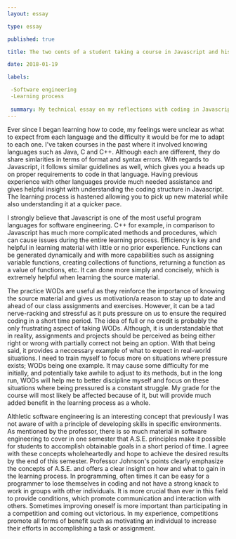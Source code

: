 ```yaml
---
layout: essay

type: essay

published: true

title: The two cents of a student taking a course in Javascript and his aspirations from learning a new langauge. 

date: 2018-01-19

labels: 

 -Software engineering
 -Learning process
 
 summary: My technical essay on my reflections with coding in Javascript and other course related topics.
---
```


Ever since I began learning how to code, my feelings were unclear as what to expect from each language and the difficulty it would be
for me to adapt to each one. I've taken courses in the past where it involved knowing languages such as Java, C and C++. Although each 
are different, they do share simlarities in terms of format and syntax errors. With regards to Javascript, it follows similar guidelines
as well, which gives you a heads up on proper requirements to code in that language. Having previous experience with other languages 
provide much needed assistance and gives helpful insight with understanding the coding structure in Javascript. The learning process is 
hastened allowing you to pick up new material while also understanding it at a quicker pace. 

I strongly believe that Javascript is one of the most useful program languages for software engineering. C++ for example, in comparison
to Javascript has much more complicated methods and procedures, which can cause issues during the entire learning process. Efficiency is 
key and helpful in learning material with little or no prior experience. Functions can be generated dynamically and with more 
capabilities such as assigning variable functions, creating collections of functions, returning a function as a value of functions, etc.
It can done more simply and concisely, which is extremely helpful when learning the source material. 

The practice WODs are useful as they reinforce the importance of knowing the source material and gives us motivation/a reason to stay up
to date and ahead of our class assignments and exercises. However, it can be a tad nerve-racking and stressful as it puts pressure on us
to ensure the required coding in a short time period. The idea of full or no credit is probably the only frustrating aspect of taking 
WODs. Although, it is understandable that in reality, assignments and projects should be perceived as being either right or wrong with 
partially correct not being an option. With that being said, it provides a neccessary example of what to expect in real-world situations. 
I need to train myself to focus more on situations where pressure exists; WODs being one example. It may cause some difficulty for me 
initially, and potentially take awhile to adjust to its methods, but in the long run, WODs will help me to better discipline myself and 
focus on these situations where being pressured is a constant struggle. My grade for the course will most likely be affected 
because of it, but will provide much added benefit in the learning process as a whole.

Althletic software engineering is an interesting concept that previously I was not aware of with a principle of developing skills in 
specific environments. As mentioned by the professor, there is so much material in software engineering to cover in one semester that 
A.S.E. principles make it possible for students to accomplish obtainable goals in a short period of time. I agree with these concepts 
wholeheartedly and hope to achieve the desired results by the end of this semester. Professor Johnson's points clearly emphasize the 
concepts of A.S.E. and offers a clear insight on how and what to gain in the learning process. In programming, often times it can be 
easy for a programmer to lose themselves in coding and not have a strong knack to work in groups with other individuals. It is more 
crucial than ever in this field to provide conditions, which promote communication and interaction with others. Sometimes improving 
oneself is more important than participating in a competition and coming out victorious. In my experience, competitions promote all 
forms of benefit such as motivating an individual to increase their efforts in accomplishing a task or assignment.
